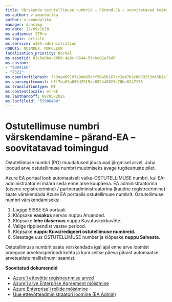 ```yaml
---
title: Värskenda ostutellimuse numbrit – Pärand-EA – soovitatavad toimingud
ms.author: v-smandalika
author: v-smandalika
manager: dansimp
ms.date: 12/09/2020
ms.audience: ITPro
ms.topic: article
ms.service: o365-administration
ROBOTS: NOINDEX, NOFOLLOW
localization_priority: Normal
ms.assetid: 82c0a06e-86b0-4e8c-8644-59cbc02e7645
ms.custom:
- "9004166"
- "7322"
ms.openlocfilehash: 7c3ee469107e9ab85dcf56450167cc2e47b2c8b79253d45b1a362959a869ba24
ms.sourcegitcommit: b5f7da89a650d2915dc652449623c78be6247175
ms.translationtype: MT
ms.contentlocale: et-EE
ms.lasthandoff: 08/05/2021
ms.locfileid: "53908490"
---
```

# <a name="update-purchase-order-number---legacy-ea---recommended-steps"></a>Ostutellimuse numbri värskendamine – pärand-EA – soovitatavad toimingud

Ostutellimuse numbri (PO) muudatused jõustuvad järgmisel arvel. Juba loodud arve ostutellimuse numbri muutmiseks avage tugiteenuste pilet. 

Azure EA portaal loob automaatselt vaike-OSTUTELLIMUSE numbri, kui EA-administraator ei määra seda enne arve kuupäeva. EA administraatorina (otsene registreerimine) / partneradministraatorina (kaudne registreerimine) saate värskendada Azure EA portaalis ostutellimuse numbrit. Ostutellimuse numbri värskendamiseks:

1. Logige SISSE EA portaali.
2. Klõpsake **vasakus** servas nuppu Aruanded.
3. Klõpsake **lehe ülaservas** nuppu Kasutuskokkuvõte.
4. Valige ripploendist vastav periood.
5. Klõpsake **nuppu Kuva/redigeeri ostutellimuse numbreid.**
6. Sisestage uus OSTUTELLIMUSE number ja klõpsake **nuppu Salvesta**.

Ostutellimuse numbrit saate värskendada igal ajal enne arve loomist praeguse arveldusperioodi kohta ja kuni seitse päeva pärast automaatse arveteatiste meilisõnumi saamist. 

**Soovitatud dokumendid**

- [Azure'i ettevõtte registreerimise arved](https://docs.microsoft.com/azure/cost-management-billing/manage/ea-portal-enrollment-invoices) 
- [Azure'i arve Enterprise Agreement mõistmine](https://docs.microsoft.com/azure/cost-management-billing/understand/review-enterprise-agreement-bill)  
- [Azure Enterprise'i rollide mõistmine](https://docs.microsoft.com/azure/cost-management-billing/manage/understand-ea-roles#add-a-new-enterprise-administrator) 
- [Uue ettevõtteadministraatori loomine (EA Admin)](https://docs.microsoft.com/azure/cost-management-billing/manage/ea-portal-administration#create-another-enterprise-administrator)
